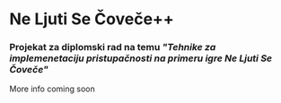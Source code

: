 # Ne Ljuti Se Čoveče++

### Projekat za diplomski rad na temu _"Tehnike za implemenetaciju pristupačnosti na primeru igre Ne Ljuti Se Čoveče"_

More info coming soon
